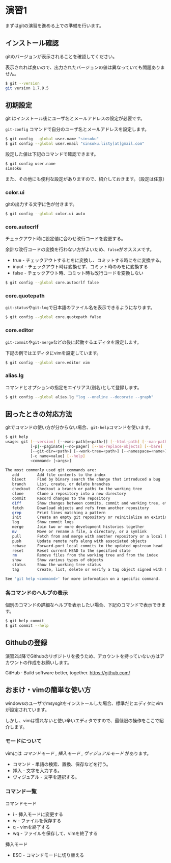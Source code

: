 # 演習1

まずはgitの演習を進める上での準備を行います。

## インストール確認

gitのバージョンが表示されることを確認してください。

表示されれば良いので、出力されたバージョンの値は異なっていても問題ありません。

```bash
$ git --version
git version 1.7.9.5
```

## 初期設定

git はインストール後にユーザ名とメールアドレスの設定が必要です。

`git-config` コマンドで自分のユーザ名とメールアドレスを設定します。

```bash
$ git config --global user.name "sinsoku"
$ git config --global user.email "sinsoku.listy[at]gmail.com"
```

設定した値は下記のコマンドで確認できます。
```bash
$ git config user.name
sinsoku
```

また、その他にも便利な設定がありますので、紹介しておきます。（設定は任意）

### color.ui
gitの出力する文字に色が付きます。

```bash
$ git config --global color.ui auto
```

### core.autocrlf
チェックアウト時に設定値に合わせ改行コードを変更する。

余計な改行コードの変換を行わない方がよいため、`false`がオススメです。

* true - チェックアウトすると<LF>を<CR><LF>に変換し、コミットする時に<CR><LF>を<LF>に変換する。
* input - チェックアウト時は変換せず、コミット時のみ<CR><LF>を<LF>に変換する
* false - チェックアウト時、コミット時も改行コードを変換しない

```bash
$ git config --global core.autocrlf false
```

### core.quotepath

`git-status`や`git-log`で日本語のファイル名を表示できるようになります。

```bash
$ git config --global core.quotepath false
```

### core.editor

`git-commit`や`git-merge`などの後に起動するエディタを設定します。

下記の例ではエディタにvimを設定しています。

```bash
$ git config --global core.editor vim
```

### alias.lg

コマンドとオプションの指定をエイリアス(別名)として登録します。

```bash
$ git config --global alias.lg "log --oneline --decorate --graph"
```

## 困ったときの対応方法

gitでコマンドの使い方が分からない場合、`git-help`コマンドを使います。

```bash
$ git help
usage: git [--version] [--exec-path[=<path>]] [--html-path] [--man-path] [--info-path]
           [-p|--paginate|--no-pager] [--no-replace-objects] [--bare]
           [--git-dir=<path>] [--work-tree=<path>] [--namespace=<name>]
           [-c name=value] [--help]
           <command> [<args>]

The most commonly used git commands are:
   add        Add file contents to the index
   bisect     Find by binary search the change that introduced a bug
   branch     List, create, or delete branches
   checkout   Checkout a branch or paths to the working tree
   clone      Clone a repository into a new directory
   commit     Record changes to the repository
   diff       Show changes between commits, commit and working tree, etc
   fetch      Download objects and refs from another repository
   grep       Print lines matching a pattern
   init       Create an empty git repository or reinitialize an existing one
   log        Show commit logs
   merge      Join two or more development histories together
   mv         Move or rename a file, a directory, or a symlink
   pull       Fetch from and merge with another repository or a local branch
   push       Update remote refs along with associated objects
   rebase     Forward-port local commits to the updated upstream head
   reset      Reset current HEAD to the specified state
   rm         Remove files from the working tree and from the index
   show       Show various types of objects
   status     Show the working tree status
   tag        Create, list, delete or verify a tag object signed with GPG

See 'git help <command>' for more information on a specific command.
```

### 各コマンドのヘルプの表示

個別のコマンドの詳細なヘルプを表示したい場合、下記のコマンドで表示できます。

```bash
$ git help commit
$ git commit --help
```

## Githubの登録

演習2以降でGithubのリポジトリを扱うため、アカウントを持っていない方はアカウントの作成をお願いします。

GitHub · Build software better, together. https://github.com/

## おまけ・vimの簡単な使い方

windowsのユーザでmsysgitをインストールした場合、標準だとエディタにvimが設定されています。

しかし、vimは慣れないと使い辛いエディタですので、最低限の操作をここで紹介します。

### モードについて

vimには *コマンドモード* , *挿入モード* , *ヴィジュアルモード* があります。

* コマンド - 単語の検索、置換、保存などを行う。
* 挿入 - 文字を入力する。
* ヴィジュアル - 文字を選択する。

### コマンド一覧

コマンドモード

* i - 挿入モードに変更する
* w - ファイルを保存する
* q - vimを終了する
* wq - ファイルを保存して、vimを終了する

挿入モード

* ESC - コマンドモードに切り替える
